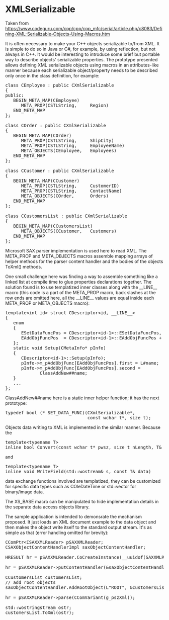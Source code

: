 # XMLSerializable
Taken from https://www.codeguru.com/cpp/cpp/cpp_mfc/serial/article.php/c8083/Defining-XML-Serializable-Objects-Using-Macros.htm

It is often necessary to make your C++ objects serializable to/from XML. It is simple to do so in Java or C#, for example, by using reflection, but not always in C++. It would be interesting to introduce some brief but portable way to describe objects' serializable properties. The prototype presented allows defining XML serializable objects using macros in an attributes-like manner because each serializable object/property needs to be described only once in the class definition, for example:

<pre>class CEmployee : public CXmlSerializable
{
public:
   BEGIN_META_MAP(CEmployee)
      META_PROP(CSTLString,     Region)
   END_META_MAP
};

class COrder : public CXmlSerializable
{
   BEGIN_META_MAP(COrder)
      META_PROP(CSTLString,     ShipCity)
      META_PROP(CSTLString,     EmployeeName)
      META_OBJECTS(CEmployee,   Employees)
   END_META_MAP
};

class CCustomer : public CXmlSerializable
{
   BEGIN_META_MAP(CCustomer)
      META_PROP(CSTLString,     CustomerID)
      META_PROP(CSTLString,     ContactName)
      META_OBJECTS(COrder,      Orders)
   END_META_MAP
};

class CCustomersList : public CXmlSerializable
{
   BEGIN_META_MAP(CCustomersList)
      META_OBJECTS(CCustomer,   Customers)
   END_META_MAP
};
</pre>

Microsoft SAX parser implementation is used here to read XML. The META_PROP and META_OBJECTS macros assemble mapping arrays of helper methods for the parser content handler and the bodies of the objects ToXml() methods.

One small challenge here was finding a way to assemble something like a linked list at compile time to glue properties declarations together. The solution found is to use templatized inner classes along with the \_\_LINE__ macro (this code is a part of the META_PROP macro, back slashes at the row ends are omitted here, all the \_\_LINE__ values are equal inside each META_PROP or META_OBJECTS macro):

<pre>
template&lt;int id> struct CDescriptor&lt;id, __LINE__>
{
   enum
   {
      ESetDataFuncPos = CDescriptor&lt;id-1>::ESetDataFuncPos,
      EAddObjFuncPos  = CDescriptor&lt;id-1>::EAddObjFuncPos + 1
   };
   static void Setup(CMetaInfo* pInfo)
   {
      CDescriptor&lt;id-1>::Setup(pInfo);
      pInfo->m_pAddObjFunc[EAddObjFuncPos].first = L#name;
      pInfo->m_pAddObjFunc[EAddObjFuncPos].second =
             ClassAddNew##name;
   }
   ...
};
</pre>

ClassAddNew##name here is a static inner helper function; it has the next prototype:

<pre>typedef bool (* SET_DATA_FUNC)(CXmlSerializable*,
                               const wchar_t*, size_t);
</pre>

Objects data writing to XML is implemented in the similar manner. Because the

<pre>
template&lt;typename T>
inline bool Convert(const wchar_t* pwsz, size_t nLength, T& out)
</pre>

and

<pre>
template&lt;typename T>
inline void WriteField(std::wostream& s, const T& data)
</pre>

data exchange functions involved are templatized, they can be customized for specific data types such as COleDateTime or std::vector<BYTE> for binary/image data.

The XS_BASE macro can be manipulated to hide implementation details in the separate data access objects library.

The sample application is intended to demonsrate the mechanism proposed. It just loads an XML document example to the data object and then makes the object write itself to the standard output stream. It's as simple as that (error handling omitted for brevity):

<pre>CComPtr&lt;ISAXXMLReader> pSAXXMLReader;
CSAXObjectContentHandlerImpl saxObjectContentHandler;

HRESULT hr = pSAXXMLReader.CoCreateInstance(__uuidof(SAXXMLReader));

hr = pSAXXMLReader->putContentHandler(&saxObjectContentHandler);

CCustomersList customersList;
// add root objects
saxObjectContentHandler.AddRootObject(L"ROOT", &customersList);

hr = pSAXXMLReader->parse(CComVariant(g_pszXml));

std::wostringstream ostr;
customersList.ToXml(ostr);
</pre>

